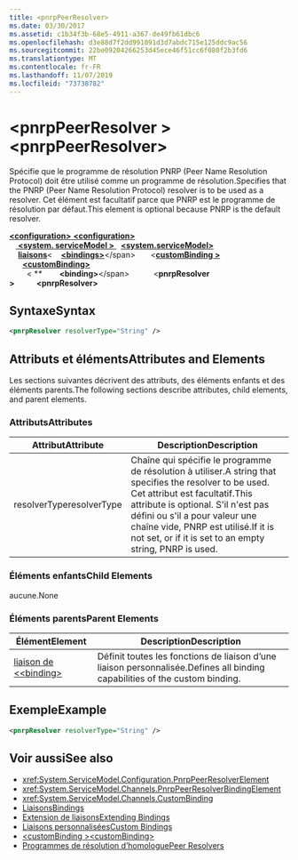 ```yaml
---
title: <pnrpPeerResolver>
ms.date: 03/30/2017
ms.assetid: c1b34f3b-68e5-4911-a367-de49fb61dbc6
ms.openlocfilehash: d3e88d7f2dd991091d3d7abdc715e125ddc9ac56
ms.sourcegitcommit: 22be09204266253d45ece46f51cc6f080f2b3fd6
ms.translationtype: MT
ms.contentlocale: fr-FR
ms.lasthandoff: 11/07/2019
ms.locfileid: "73738782"
---
```

# <a name="pnrppeerresolver"></a><span data-ttu-id="64775-101">\<pnrpPeerResolver ></span><span class="sxs-lookup"><span data-stu-id="64775-101">\<pnrpPeerResolver></span></span>
<span data-ttu-id="64775-102">Spécifie que le programme de résolution PNRP (Peer Name Resolution Protocol) doit être utilisé comme un programme de résolution.</span><span class="sxs-lookup"><span data-stu-id="64775-102">Specifies that the PNRP (Peer Name Resolution Protocol) resolver is to be used as a resolver.</span></span> <span data-ttu-id="64775-103">Cet élément est facultatif parce que PNRP est le programme de résolution par défaut.</span><span class="sxs-lookup"><span data-stu-id="64775-103">This element is optional because PNRP is the default resolver.</span></span>  
  
<span data-ttu-id="64775-104">[ **\<configuration>** ](../configuration-element.md)</span><span class="sxs-lookup"><span data-stu-id="64775-104">[**\<configuration>**](../configuration-element.md)</span></span>\
<span data-ttu-id="64775-105">&nbsp; &nbsp;[ **\<system. serviceModel >** ](system-servicemodel.md) </span><span class="sxs-lookup"><span data-stu-id="64775-105">&nbsp;&nbsp;[**\<system.serviceModel>**](system-servicemodel.md)</span></span>\
<span data-ttu-id="64775-106">&nbsp;&nbsp;&nbsp;&nbsp;[**liaisons**](bindings.md)\<</span><span class="sxs-lookup"><span data-stu-id="64775-106">&nbsp;&nbsp;&nbsp;&nbsp;[**\<bindings>**](bindings.md)\</span></span>
<span data-ttu-id="64775-107">&nbsp;&nbsp;&nbsp;&nbsp;&nbsp;&nbsp;\<[**customBinding >** ](custombinding.md)</span><span class="sxs-lookup"><span data-stu-id="64775-107">&nbsp;&nbsp;&nbsp;&nbsp;&nbsp;&nbsp;[**\<customBinding>**](custombinding.md)</span></span>\
<span data-ttu-id="64775-108">&nbsp;&nbsp;&nbsp;&nbsp;&nbsp;&nbsp;&nbsp;&nbsp;\< \**\**</span><span class="sxs-lookup"><span data-stu-id="64775-108">&nbsp;&nbsp;&nbsp;&nbsp;&nbsp;&nbsp;&nbsp;&nbsp;**\<binding>**\</span></span>
<span data-ttu-id="64775-109">&nbsp;&nbsp;&nbsp;&nbsp;&nbsp;&nbsp;&nbsp;&nbsp;&nbsp;&nbsp;\<**pnrpResolver >**</span><span class="sxs-lookup"><span data-stu-id="64775-109">&nbsp;&nbsp;&nbsp;&nbsp;&nbsp;&nbsp;&nbsp;&nbsp;&nbsp;&nbsp;**\<pnrpResolver>**</span></span>  
  
## <a name="syntax"></a><span data-ttu-id="64775-110">Syntaxe</span><span class="sxs-lookup"><span data-stu-id="64775-110">Syntax</span></span>  
  
```xml  
<pnrpResolver resolverType="String" />
```  
  
## <a name="attributes-and-elements"></a><span data-ttu-id="64775-111">Attributs et éléments</span><span class="sxs-lookup"><span data-stu-id="64775-111">Attributes and Elements</span></span>  
 <span data-ttu-id="64775-112">Les sections suivantes décrivent des attributs, des éléments enfants et des éléments parents.</span><span class="sxs-lookup"><span data-stu-id="64775-112">The following sections describe attributes, child elements, and parent elements.</span></span>  
  
### <a name="attributes"></a><span data-ttu-id="64775-113">Attributs</span><span class="sxs-lookup"><span data-stu-id="64775-113">Attributes</span></span>  
  
|<span data-ttu-id="64775-114">Attribut</span><span class="sxs-lookup"><span data-stu-id="64775-114">Attribute</span></span>|<span data-ttu-id="64775-115">Description</span><span class="sxs-lookup"><span data-stu-id="64775-115">Description</span></span>|  
|---------------|-----------------|  
|<span data-ttu-id="64775-116">resolverType</span><span class="sxs-lookup"><span data-stu-id="64775-116">resolverType</span></span>|<span data-ttu-id="64775-117">Chaîne qui spécifie le programme de résolution à utiliser.</span><span class="sxs-lookup"><span data-stu-id="64775-117">A string that specifies the resolver to be used.</span></span> <span data-ttu-id="64775-118">Cet attribut est facultatif.</span><span class="sxs-lookup"><span data-stu-id="64775-118">This attribute is optional.</span></span> <span data-ttu-id="64775-119">S'il n'est pas défini ou s'il a pour valeur une chaîne vide, PNRP est utilisé.</span><span class="sxs-lookup"><span data-stu-id="64775-119">If it is not set, or if it is set to an empty string, PNRP is used.</span></span>|  
  
### <a name="child-elements"></a><span data-ttu-id="64775-120">Éléments enfants</span><span class="sxs-lookup"><span data-stu-id="64775-120">Child Elements</span></span>  
 <span data-ttu-id="64775-121">aucune.</span><span class="sxs-lookup"><span data-stu-id="64775-121">None</span></span>  
  
### <a name="parent-elements"></a><span data-ttu-id="64775-122">Éléments parents</span><span class="sxs-lookup"><span data-stu-id="64775-122">Parent Elements</span></span>  
  
|<span data-ttu-id="64775-123">Élément</span><span class="sxs-lookup"><span data-stu-id="64775-123">Element</span></span>|<span data-ttu-id="64775-124">Description</span><span class="sxs-lookup"><span data-stu-id="64775-124">Description</span></span>|  
|-------------|-----------------|  
|[<span data-ttu-id="64775-125">liaison de \<</span><span class="sxs-lookup"><span data-stu-id="64775-125">\<binding></span></span>](bindings.md)|<span data-ttu-id="64775-126">Définit toutes les fonctions de liaison d’une liaison personnalisée.</span><span class="sxs-lookup"><span data-stu-id="64775-126">Defines all binding capabilities of the custom binding.</span></span>|  
  
## <a name="example"></a><span data-ttu-id="64775-127">Exemple</span><span class="sxs-lookup"><span data-stu-id="64775-127">Example</span></span>  
  
```xml  
<pnrpResolver resolverType="String" />
```  
  
## <a name="see-also"></a><span data-ttu-id="64775-128">Voir aussi</span><span class="sxs-lookup"><span data-stu-id="64775-128">See also</span></span>

- <xref:System.ServiceModel.Configuration.PnrpPeerResolverElement>
- <xref:System.ServiceModel.Channels.PnrpPeerResolverBindingElement>
- <xref:System.ServiceModel.Channels.CustomBinding>
- [<span data-ttu-id="64775-129">Liaisons</span><span class="sxs-lookup"><span data-stu-id="64775-129">Bindings</span></span>](../../../wcf/bindings.md)
- [<span data-ttu-id="64775-130">Extension de liaisons</span><span class="sxs-lookup"><span data-stu-id="64775-130">Extending Bindings</span></span>](../../../wcf/extending/extending-bindings.md)
- [<span data-ttu-id="64775-131">Liaisons personnalisées</span><span class="sxs-lookup"><span data-stu-id="64775-131">Custom Bindings</span></span>](../../../wcf/extending/custom-bindings.md)
- [<span data-ttu-id="64775-132">\<customBinding ></span><span class="sxs-lookup"><span data-stu-id="64775-132">\<customBinding></span></span>](custombinding.md)
- [<span data-ttu-id="64775-133">Programmes de résolution d’homologue</span><span class="sxs-lookup"><span data-stu-id="64775-133">Peer Resolvers</span></span>](../../../wcf/feature-details/peer-resolvers.md)
